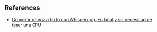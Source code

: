 

## References 
- [Convertir de voz a texto con Whisper.cpp. En local y sin necesidad de tener una GPU](https://www.youtube.com/watch?v=uQEJHkezHwA)